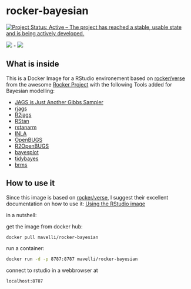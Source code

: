 # rocker-bayesian

[![Project Status: Active – The project has reached a stable, usable state and is being actively developed.](http://www.repostatus.org/badges/latest/active.svg)](http://www.repostatus.org/#active)

[![](https://images.microbadger.com/badges/version/mavelli/rocker-bayesian.svg)](https://microbadger.com/images/mavelli/rocker-bayesian "Get your own version badge on microbadger.com") - [![](https://images.microbadger.com/badges/image/mavelli/rocker-bayesian.svg)](https://microbadger.com/images/mavelli/rocker-bayesian "Get your own image badge on microbadger.com")


## What is inside
This is a Docker Image for a RStudio environement based on 
[rocker/verse](https://hub.docker.com/r/rocker/verse/) from the awesome [Rocker Project](https://www.rocker-project.org/) with the following Tools added for Bayesian modelling:

* [JAGS is Just Another Gibbs Sampler](http://mcmc-jags.sourceforge.net/)  
* [rjags](https://cran.r-project.org/web/packages/rjags/index.html)
* [R2jags](https://cran.r-project.org/web/packages/R2jags/index.html)
* [RStan](http://mc-stan.org/users/interfaces/rstan)
* [rstanarm](https://cran.r-project.org/web/packages/rstanarm/index.html)
* [INLA](http://www.r-inla.org/)
* [OpenBUGS](http://www.openbugs.net)
* [R2OpenBUGS](https://cran.r-project.org/web/packages/R2OpenBUGS/index.html)
* [bayesplot](https://github.com/stan-dev/bayesplot)
* [tidybayes](https://github.com/mjskay/tidybayes)
* [brms](https://github.com/paul-buerkner/brms)

## How to use it
Since this image is based on [rocker/verse](https://hub.docker.com/r/rocker/verse/), I suggest their excellent documentation on how to use it:
[Using the RStudio image](https://github.com/rocker-org/rocker/wiki/Using-the-RStudio-image)

in a nutshell:

get the image from docker hub:
```bash
docker pull mavelli/rocker-bayesian
```
run a container:
```bash
docker run -d -p 8787:8787 mavelli/rocker-bayesian
```
connect to rstudio in a webbrowser at
```url
localhost:8787
```
